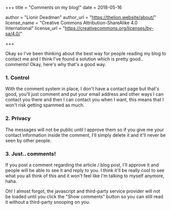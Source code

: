 +++
title = "Comments on my blog!"
date = 2018-05-16

author = "Lionir Deadman"
author_url = "https://thelion.website/about/"
license_name = "Creative Commons Attribution-ShareAlike 4.0 International"
license_url = "https://creativecommons.org/licenses/by-sa/4.0/"

+++

Okay so I've been thinking about the best way for people reading my blog to contact me and I think I've found a solution which is pretty good.. comments! Okay, here's why that's a good way.
<!--more-->

### 1. Control

With the comment system in place, I don't have a contact page but that's good, you'll just comment and put your email address and other ways I can contact you there and then I can contact you when I want, this means that I won't risk getting spammed as much.

### 2. Privacy

The messages will not be public until I approve them so if you give me your contact information inside the comment, I'll simply delete it and it'll never be seen by other people.

### 3. Just.. comments!

If you post a comment regarding the article / blog post, I'll approve it and people will be able to see it and reply to you. I think it'll be really cool to see what you all think of this and it won't feel like I'm talking to myself anymore, haha.

Oh! I almost forgot, the javascript and third-party service provider will not be loaded until you click the "Show comments" button so you can still read it without a third-party snooping on you.

